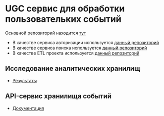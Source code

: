 # UGC сервис для обработки пользовательких событий

Основной репозиторий находится [тут](https://github.com/mikhail349/ugc_sprint_2)

- В качестве сервиса авторизации используется [данный репозиторий](https://github.com/mikhail349/Auth_sprint_2)
- В качестве сервиса поиска используется [данный репозиторий](https://github.com/mikhail349/Async_API_sprint_2)
- В качестве ETL проекта используется [данный репозиторий](https://github.com/mikhail349/new_admin_panel_sprint_3)

## Исследование аналитических хранилищ

- [Результаты](research/README.md)

## API-сервис хранилища событий

- [Документация](ugc/README.md)
